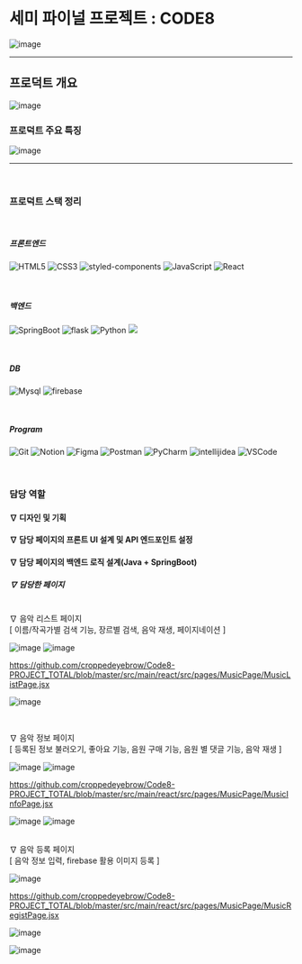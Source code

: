 <h1>세미 파이널 프로젝트 : CODE8</h1>


![image](https://github.com/user-attachments/assets/5022a960-8393-46c2-96da-1392f7624155)



----
<h2>프로덕트 개요</h2>

![image](https://github.com/user-attachments/assets/d6b7e579-4f69-4cfc-bf23-4e3f610b010f)

<h3>프로덕트 주요 특징</h3>


![image](https://github.com/user-attachments/assets/4906f024-6d3d-498f-a943-5a5a6d215395)


----
</br>

<h3>프로덕트 스택 정리</h3>
</br>
<h5>프론트엔드</h5>

![HTML5](https://img.shields.io/badge/HTML5-E34F26.svg?&style=for-the-badge&logo=HTML5&logoColor=white)
![CSS3](https://img.shields.io/badge/CSS3-1572B6.svg?&style=for-the-badge&logo=CSS3&logoColor=white)
![styled-components](https://img.shields.io/badge/styled%20components-DB7093.svg?&style=for-the-badge&logo=styled%20components&logoColor=white)
![JavaScript](https://img.shields.io/badge/JavaScript-F7DF1E.svg?&style=for-the-badge&logo=JavaScript&logoColor=white)
![React](https://img.shields.io/badge/React-61DAFB.svg?&style=for-the-badge&logo=React&logoColor=white)

</br>

<h5>백엔드</h5>

![SpringBoot](https://img.shields.io/badge/SpringBoot-6DB33F.svg?&style=for-the-badge&logo=SpringBoot&logoColor=white)
![flask](https://img.shields.io/badge/flask-000000.svg?&style=for-the-badge&logo=flask&logoColor=white)
![Python](https://img.shields.io/badge/python-3776AB.svg?&style=for-the-badge&logo=python&logoColor=white)
<img src="https://img.shields.io/badge/java-%23ED8B00?style=for-the-badge&logo=openjdk&logoColor=white">

</br>


<h5>DB</h5>

![Mysql](https://img.shields.io/badge/mysql-4479A1.svg?&style=for-the-badge&logo=mysql&logoColor=white)
![firebase](https://img.shields.io/badge/firebase-DD2C00.svg?&style=for-the-badge&logo=firebase&logoColor=white)

</br>

<h5>Program</h5>

![Git](https://img.shields.io/badge/Git-F05032.svg?&style=for-the-badge&logo=Git&logoColor=white) ![Notion](https://img.shields.io/badge/Notion-000000.svg?&style=for-the-badge&logo=Notion&logoColor=white) ![Figma](https://img.shields.io/badge/Figma-F24E1E.svg?&style=for-the-badge&logo=Figma&logoColor=white) ![Postman](https://img.shields.io/badge/postman-FF6C37.svg?&style=for-the-badge&logo=postman&logoColor=white)
![PyCharm](https://img.shields.io/badge/PyCharm-000000.svg?&style=for-the-badge&logo=PyCharm&logoColor=white) 
![intellijidea](https://img.shields.io/badge/intellijidea-000000.svg?&style=for-the-badge&logo=intellijidea&logoColor=white) 
![VSCode](https://img.shields.io/badge/vscode-2C2C32.svg?&style=for-the-badge&logo=vscode&logoColor=white) 

</br>

<h3>담당 역할</h3>
    <h4>∇ 디자인 및 기획 </h4>
    <h4>∇ 담당 페이지의 프론트 UI 설계 및 API 엔드포인트 설정 </h4>
    <h4>∇ 담당 페이지의 백엔드 로직 설계(Java + SpringBoot) </h4>
    <h5>∇ 담당한 페이지 </h5>
    </br>
∇ 음악 리스트 페이지 </br>
                [ 이름/작곡가별 검색 기능, 장르별 검색, 음악 재생, 페이지네이션 ] </br>

 ![image](https://github.com/user-attachments/assets/4d933cb5-76b5-4e38-9caf-6dd388dfdc27)
 ![image](https://github.com/user-attachments/assets/1a691f58-7528-4a56-aa15-846c8da3fa8f)


https://github.com/croppedeyebrow/Code8-PROJECT_TOTAL/blob/master/src/main/react/src/pages/MusicPage/MusicListPage.jsx

![image](https://github.com/user-attachments/assets/ef6d62a8-31a3-4d81-8298-3b6ebe45ee9e)

 
</br>



∇ 음악 정보 페이지 </br>
                [ 등록된 정보 불러오기, 좋아요 기능, 음원 구매 기능, 음원 별 댓글 기능, 음악 재생 ] </br>
                
![image](https://github.com/user-attachments/assets/b8a7fd5c-e291-4164-a23e-f83c1c05d0f4)
![image](https://github.com/user-attachments/assets/53861c59-34fd-4ea9-b509-c0c3b1d11a96)


https://github.com/croppedeyebrow/Code8-PROJECT_TOTAL/blob/master/src/main/react/src/pages/MusicPage/MusicInfoPage.jsx

![image](https://github.com/user-attachments/assets/967153fc-fab8-4acb-94a9-592bdad1f378)
![image](https://github.com/user-attachments/assets/bfa753ab-1c50-4eaf-81f4-c58754e478c6)


 </br>
            ∇ 음악 등록 페이지 </br>
                [ 음악 정보 입력, firebase 활용 이미지 등록 ]
                
![image](https://github.com/user-attachments/assets/7a0b313a-3ef3-4886-9227-bc5199dba91c)

https://github.com/croppedeyebrow/Code8-PROJECT_TOTAL/blob/master/src/main/react/src/pages/MusicPage/MusicRegistPage.jsx

![image](https://github.com/user-attachments/assets/15721346-23b3-4889-8778-5ea833797e9c)

![image](https://github.com/user-attachments/assets/c1656fbf-0220-4043-b92b-4a1170b1976d)






